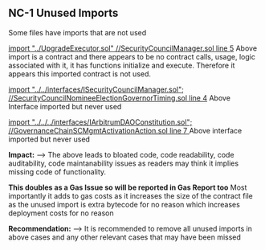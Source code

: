 ## NC-1 Unused Imports 

Some files have imports that are not used

[import "../UpgradeExecutor.sol" //SecurityCouncilManager.sol line 5](https://github.com/ArbitrumFoundation/governance/blob/c18de53820c505fc459f766c1b224810eaeaabc5/src/security-council-mgmt/SecurityCouncilManager.sol#L5)
Above import is a contract and there appears to be no contract calls, usage, logic associated with it, it has functions initialize and execute. Therefore it appears this imported contract is not used. 

[import "../../interfaces/ISecurityCouncilManager.sol"; //SecurityCouncilNomineeElectionGovernorTiming.sol line 4](https://github.com/ArbitrumFoundation/governance/blob/c18de53820c505fc459f766c1b224810eaeaabc5/src/security-council-mgmt/governors/modules/SecurityCouncilNomineeElectionGovernorTiming.sol#L4C37-L4C37)
Above Interface imported but never used 

[import "../../../interfaces/IArbitrumDAOConstitution.sol"; //GovernanceChainSCMgmtActivationAction.sol line 7 ](https://github.com/ArbitrumFoundation/governance/blob/c18de53820c505fc459f766c1b224810eaeaabc5/src/gov-action-contracts/AIPs/SecurityCouncilMgmt/GovernanceChainSCMgmtActivationAction.sol#L7)
Above interface imported but never used 

**Impact:** --> The above leads to bloated code, code readability, code auditability, code maintanability issues as readers may think it implies missing code of functionality.

**This doubles as a Gas Issue so will be reported in Gas Report too** Most importantly it adds to gas costs as it increases the size of the contract file as the unused import is extra bytecode for no reason which increases deployment costs for no reason 

**Recommendation:** --> It is recommended to remove all unused imports in above cases and any other relevant cases that may have been missed

